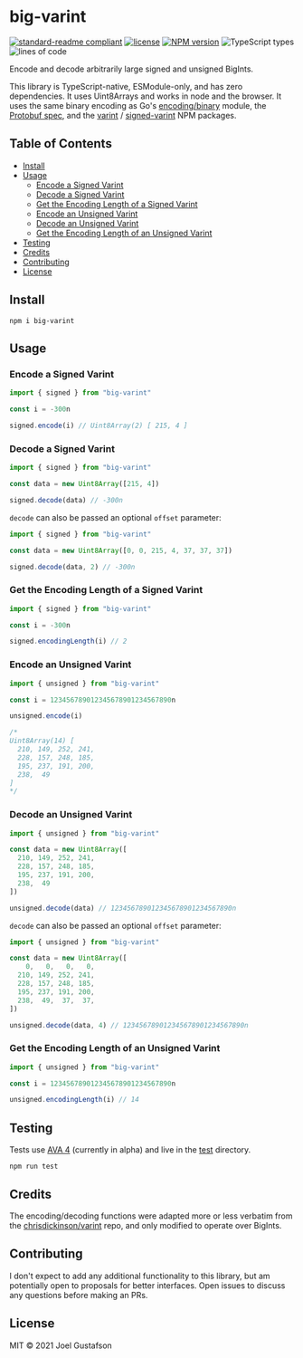 # big-varint

[![standard-readme compliant](https://img.shields.io/badge/readme%20style-standard-brightgreen.svg)](https://github.com/RichardLitt/standard-readme) [![license](https://img.shields.io/github/license/joeltg/big-varint)](https://opensource.org/licenses/MIT) [![NPM version](https://img.shields.io/npm/v/big-varint)](https://www.npmjs.com/package/big-varint) ![TypeScript types](https://img.shields.io/npm/types/big-varint) ![lines of code](https://img.shields.io/tokei/lines/github/joeltg/big-varint)

Encode and decode arbitrarily large signed and unsigned BigInts.

This library is TypeScript-native, ESModule-only, and has zero dependencies. It uses Uint8Arrays and works in node and the browser. It uses the same binary encoding as Go's [encoding/binary](https://pkg.go.dev/encoding/binary) module, the [Protobuf spec](https://developers.google.com/protocol-buffers/docs/encoding), and the [varint](https://www.npmjs.com/package/varint) / [signed-varint](https://www.npmjs.com/package/signed-varint) NPM packages.

## Table of Contents

- [Install](#install)
- [Usage](#usage)
  - [Encode a Signed Varint](#encode-a-signed-varint)
  - [Decode a Signed Varint](#decode-a-signed-varint)
  - [Get the Encoding Length of a Signed Varint](#get-the-encoding-length-of-a-signed-varint)
  - [Encode an Unsigned Varint](#encode-an-unsigned-varint)
  - [Decode an Unsigned Varint](#decode-an-unsigned-varint)
  - [Get the Encoding Length of an Unsigned Varint](#get-the-encoding-length-of-an-unsigned-varint)
- [Testing](#testing)
- [Credits](#credits)
- [Contributing](#contributing)
- [License](#license)

## Install

```
npm i big-varint
```

## Usage

### Encode a Signed Varint

```typescript
import { signed } from "big-varint"

const i = -300n

signed.encode(i) // Uint8Array(2) [ 215, 4 ]
```

### Decode a Signed Varint

```typescript
import { signed } from "big-varint"

const data = new Uint8Array([215, 4])

signed.decode(data) // -300n
```

`decode` can also be passed an optional `offset` parameter:

```typescript
import { signed } from "big-varint"

const data = new Uint8Array([0, 0, 215, 4, 37, 37, 37])

signed.decode(data, 2) // -300n
```

### Get the Encoding Length of a Signed Varint

```typescript
import { signed } from "big-varint"

const i = -300n

signed.encodingLength(i) // 2
```

### Encode an Unsigned Varint

```typescript
import { unsigned } from "big-varint"

const i = 123456789012345678901234567890n

unsigned.encode(i)

/*
Uint8Array(14) [
  210, 149, 252, 241,
  228, 157, 248, 185,
  195, 237, 191, 200,
  238,  49
]
*/
```

### Decode an Unsigned Varint

```typescript
import { unsigned } from "big-varint"

const data = new Uint8Array([
  210, 149, 252, 241,
  228, 157, 248, 185,
  195, 237, 191, 200,
  238,  49
])

unsigned.decode(data) // 123456789012345678901234567890n
```

`decode` can also be passed an optional `offset` parameter:

```typescript
import { unsigned } from "big-varint"

const data = new Uint8Array([
    0,   0,   0,   0,
  210, 149, 252, 241,
  228, 157, 248, 185,
  195, 237, 191, 200,
  238,  49,  37,  37,
])

unsigned.decode(data, 4) // 123456789012345678901234567890n
```

### Get the Encoding Length of an Unsigned Varint

```typescript
import { unsigned } from "big-varint"

const i = 123456789012345678901234567890n

unsigned.encodingLength(i) // 14
```

## Testing

Tests use [AVA 4](https://github.com/avajs/ava) (currently in alpha) and live in the [test](./test/) directory.

```
npm run test
```

## Credits

The encoding/decoding functions were adapted more or less verbatim from the [chrisdickinson/varint](https://github.com/chrisdickinson/varint) repo, and only modified to operate over BigInts.

## Contributing

I don't expect to add any additional functionality to this library, but am potentially open to proposals for better interfaces. Open issues to discuss any questions before making an PRs.

## License

MIT © 2021 Joel Gustafson
